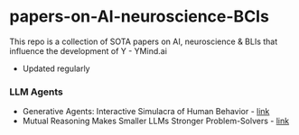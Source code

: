 # papers-on-AI-neuroscience-BCIs
This repo is a collection of SOTA papers on AI, neuroscience &amp; BLIs that influence the development of Y - YMind.ai
- Updated regularly

### LLM Agents

- Generative Agents: Interactive Simulacra of Human Behavior - [link](https://arxiv.org/abs/2304.03442)
- Mutual Reasoning Makes Smaller LLMs Stronger Problem-Solvers - [link](https://arxiv.org/abs/2408.06195)
